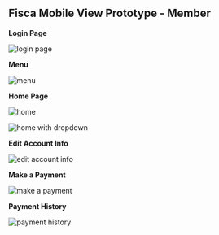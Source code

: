 ## **Fisca Mobile View Prototype - Member**

**Login Page**

![login page](https://i.imgur.com/NeMGgnZ.png)

**Menu**

![menu](https://i.imgur.com/kbksBUG.png)

**Home Page**

![home](https://i.imgur.com/T8te4gI.png)

![home with dropdown](https://i.imgur.com/c9ncx91.png)

**Edit Account Info**

![edit account info](https://i.imgur.com/dafmiX2.png)

**Make a Payment**

![make a payment](https://i.imgur.com/EZvERQw.png)

**Payment History**

![payment history](https://i.imgur.com/WDZks1N.png)
